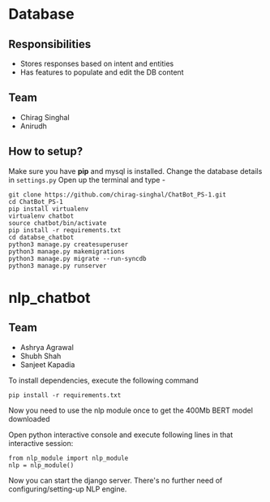 # Database

## Responsibilities

* Stores responses based on intent and entities
* Has features to populate and edit the DB content

## Team 

* Chirag Singhal
* Anirudh

## How to setup?

Make sure you have **pip** and mysql is installed. Change the database details in `settings.py` Open up the terminal and type -

    git clone https://github.com/chirag-singhal/ChatBot_PS-1.git
    cd ChatBot_PS-1
    pip install virtualenv
    virtualenv chatbot
    source chatbot/bin/activate
    pip install -r requirements.txt
    cd databse_chatbot
    python3 manage.py createsuperuser
    python3 manage.py makemigrations
    python3 manage.py migrate --run-syncdb
    python3 manage.py runserver
    
# nlp_chatbot

## Team 

* Ashrya Agrawal 
* Shubh Shah
* Sanjeet Kapadia

To install dependencies, execute the following command
```
pip install -r requirements.txt
```

Now you need to use the nlp module once to get the 400Mb BERT model downloaded

Open python interactive console and execute following lines in that interactive session:
```
from nlp_module import nlp_module
nlp = nlp_module()
```

Now you can start the django server. There's no further need of configuring/setting-up NLP engine.
